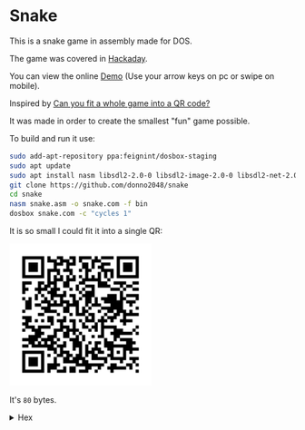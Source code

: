 # Snake

This is a snake game in assembly made for DOS.

The game was covered in [Hackaday](https://hackaday.com/2023/08/03/its-snake-in-a-qr-code-but-smaller/).

You can view the online [Demo](https://donno2048.github.io/snake/) (Use your arrow keys on pc or swipe on mobile).

Inspired by [Can you fit a whole game into a QR code?](https://youtu.be/ExwqNreocpg)

It was made in order to create the smallest "fun" game possible.

To build and run it use:

```sh
sudo add-apt-repository ppa:feignint/dosbox-staging
sudo apt update
sudo apt install nasm libsdl2-2.0-0 libsdl2-image-2.0-0 libsdl2-net-2.0-0 libopusfile0 dosbox-staging -y
git clone https://github.com/donno2048/snake
cd snake
nasm snake.asm -o snake.com -f bin
dosbox snake.com -c "cycles 1"
```

It is so small I could fit it into a single QR:

<img src="./snake.png" width="250"/>

It's `80` bytes.

<details>
  <summary>Hex</summary>
  <br/>
    
```
fdc54c04a00f00b8
0300cd10bfd00789
e6e5409321cb382f
74f7880fe460bb04
00241e7a0288cb24
147402f7db29df39
cf77d4d1fb8d4102
f6f120e474c9382d
74c557380d882d74
c826ad938827ebcc
```
</details>

